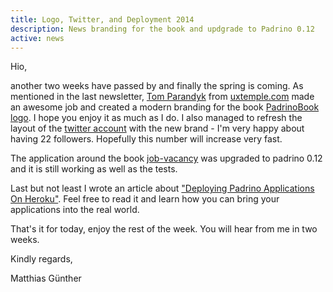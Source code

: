 ```yaml
---
title: Logo, Twitter, and Deployment 2014
description: News branding for the book and updgrade to Padrino 0.12
active: news
---
```


Hio,

another two weeks have passed by and finally the spring is coming. As mentioned in the last newsletter, [Tom Parandyk](https://twitter.com/tomparandyk) from [uxtemple.com](http://www.uxtemple.com/) made an awesome job and created a modern branding for the book [PadrinoBook logo](http://padrinobook.com/logo.png). I hope you enjoy it as much as I do. I also managed to refresh the layout of the [twitter account](https://twitter.com/padrinobook) with the new brand - I'm very happy about having 22 followers. Hopefully this number will increase very fast.


The application around the book [job-vacancy](https://github.com/wikimatze/job-vacancy) was upgraded to padrino 0.12 and it is still working as well as the tests.


Last but not least I wrote an article about ["Deploying Padrino Applications On Heroku"](http://wikimatze.de/deploying-padrino-applications-on-heroku.html). Feel free to read it and learn how you can bring your applications into the real world.


That's it for today, enjoy the rest of the week. You will hear from me in two weeks.


Kindly regards,

Matthias Günther

